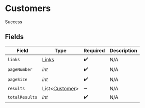 # Customers

Success


## Fields

| Field                                             | Type                                              | Required                                          | Description                                       |
| ------------------------------------------------- | ------------------------------------------------- | ------------------------------------------------- | ------------------------------------------------- |
| `links`                                           | [Links](../../models/shared/Links.md)             | :heavy_check_mark:                                | N/A                                               |
| `pageNumber`                                      | *int*                                             | :heavy_check_mark:                                | N/A                                               |
| `pageSize`                                        | *int*                                             | :heavy_check_mark:                                | N/A                                               |
| `results`                                         | List<[Customer](../../models/shared/Customer.md)> | :heavy_minus_sign:                                | N/A                                               |
| `totalResults`                                    | *int*                                             | :heavy_check_mark:                                | N/A                                               |